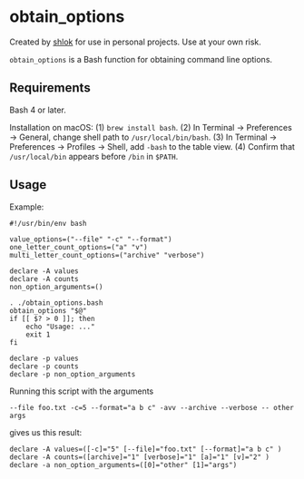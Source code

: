 # obtain_options

Created by [shlok](https://github.com/shlok) for use in personal projects. Use at your own risk.

``obtain_options`` is a Bash function for obtaining command line options.

## Requirements

Bash 4 or later.

Installation on macOS: (1) `brew install bash`. (2) In Terminal → Preferences → General, change shell path to `/usr/local/bin/bash`. (3) In Terminal → Preferences → Profiles → Shell, add `-bash` to the table view. (4) Confirm that `/usr/local/bin` appears before `/bin` in `$PATH`.

## Usage

Example:

    #!/usr/bin/env bash
    
    value_options=("--file" "-c" "--format")
    one_letter_count_options=("a" "v")
    multi_letter_count_options=("archive" "verbose")
    
    declare -A values
    declare -A counts
    non_option_arguments=()
    
    . ./obtain_options.bash
    obtain_options "$@"
    if [[ $? > 0 ]]; then
        echo "Usage: ..."
        exit 1
    fi
    
    declare -p values
    declare -p counts
    declare -p non_option_arguments

Running this script with the arguments

    --file foo.txt -c=5 --format="a b c" -avv --archive --verbose -- other args

gives us this result:

    declare -A values=([-c]="5" [--file]="foo.txt" [--format]="a b c" )
    declare -A counts=([archive]="1" [verbose]="1" [a]="1" [v]="2" )
    declare -a non_option_arguments=([0]="other" [1]="args")
